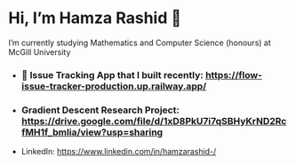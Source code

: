 # Hi, I’m Hamza Rashid 👋
I’m currently studying Mathematics and Computer Science (honours) at McGill University
- ### 🙂 Issue Tracking App that I built recently: https://flow-issue-tracker-production.up.railway.app/
- ### Gradient Descent Research Project: https://drive.google.com/file/d/1xD8PkU7i7qSBHyKrND2RcfMH1f_bmIia/view?usp=sharing
- LinkedIn: https://www.linkedin.com/in/hamzarashid-/

